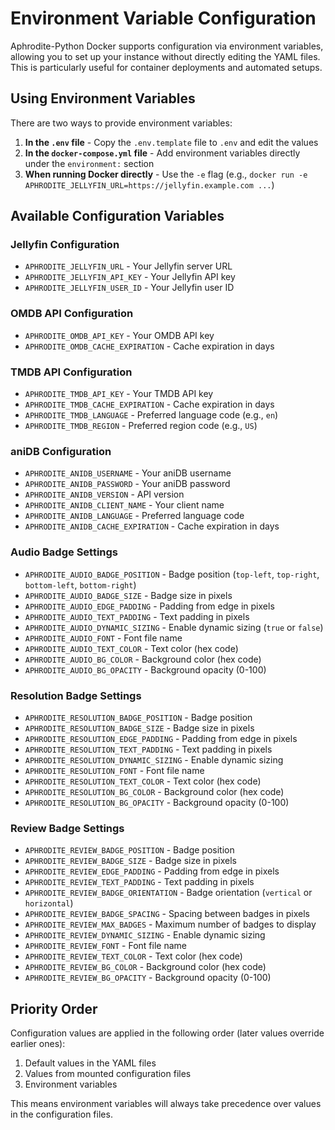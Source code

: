 # Environment Variable Configuration

Aphrodite-Python Docker supports configuration via environment variables, allowing you to set up your instance without directly editing the YAML files. This is particularly useful for container deployments and automated setups.

## Using Environment Variables

There are two ways to provide environment variables:

1. **In the `.env` file** - Copy the `.env.template` file to `.env` and edit the values
2. **In the `docker-compose.yml` file** - Add environment variables directly under the `environment:` section
3. **When running Docker directly** - Use the `-e` flag (e.g., `docker run -e APHRODITE_JELLYFIN_URL=https://jellyfin.example.com ...`)

## Available Configuration Variables

### Jellyfin Configuration
- `APHRODITE_JELLYFIN_URL` - Your Jellyfin server URL
- `APHRODITE_JELLYFIN_API_KEY` - Your Jellyfin API key
- `APHRODITE_JELLYFIN_USER_ID` - Your Jellyfin user ID

### OMDB API Configuration
- `APHRODITE_OMDB_API_KEY` - Your OMDB API key
- `APHRODITE_OMDB_CACHE_EXPIRATION` - Cache expiration in days

### TMDB API Configuration
- `APHRODITE_TMDB_API_KEY` - Your TMDB API key
- `APHRODITE_TMDB_CACHE_EXPIRATION` - Cache expiration in days
- `APHRODITE_TMDB_LANGUAGE` - Preferred language code (e.g., `en`)
- `APHRODITE_TMDB_REGION` - Preferred region code (e.g., `US`)

### aniDB Configuration
- `APHRODITE_ANIDB_USERNAME` - Your aniDB username
- `APHRODITE_ANIDB_PASSWORD` - Your aniDB password
- `APHRODITE_ANIDB_VERSION` - API version
- `APHRODITE_ANIDB_CLIENT_NAME` - Your client name
- `APHRODITE_ANIDB_LANGUAGE` - Preferred language code
- `APHRODITE_ANIDB_CACHE_EXPIRATION` - Cache expiration in days

### Audio Badge Settings
- `APHRODITE_AUDIO_BADGE_POSITION` - Badge position (`top-left`, `top-right`, `bottom-left`, `bottom-right`)
- `APHRODITE_AUDIO_BADGE_SIZE` - Badge size in pixels
- `APHRODITE_AUDIO_EDGE_PADDING` - Padding from edge in pixels
- `APHRODITE_AUDIO_TEXT_PADDING` - Text padding in pixels
- `APHRODITE_AUDIO_DYNAMIC_SIZING` - Enable dynamic sizing (`true` or `false`)
- `APHRODITE_AUDIO_FONT` - Font file name
- `APHRODITE_AUDIO_TEXT_COLOR` - Text color (hex code)
- `APHRODITE_AUDIO_BG_COLOR` - Background color (hex code)
- `APHRODITE_AUDIO_BG_OPACITY` - Background opacity (0-100)

### Resolution Badge Settings
- `APHRODITE_RESOLUTION_BADGE_POSITION` - Badge position
- `APHRODITE_RESOLUTION_BADGE_SIZE` - Badge size in pixels
- `APHRODITE_RESOLUTION_EDGE_PADDING` - Padding from edge in pixels
- `APHRODITE_RESOLUTION_TEXT_PADDING` - Text padding in pixels
- `APHRODITE_RESOLUTION_DYNAMIC_SIZING` - Enable dynamic sizing
- `APHRODITE_RESOLUTION_FONT` - Font file name
- `APHRODITE_RESOLUTION_TEXT_COLOR` - Text color (hex code)
- `APHRODITE_RESOLUTION_BG_COLOR` - Background color (hex code)
- `APHRODITE_RESOLUTION_BG_OPACITY` - Background opacity (0-100)

### Review Badge Settings
- `APHRODITE_REVIEW_BADGE_POSITION` - Badge position
- `APHRODITE_REVIEW_BADGE_SIZE` - Badge size in pixels
- `APHRODITE_REVIEW_EDGE_PADDING` - Padding from edge in pixels
- `APHRODITE_REVIEW_TEXT_PADDING` - Text padding in pixels
- `APHRODITE_REVIEW_BADGE_ORIENTATION` - Badge orientation (`vertical` or `horizontal`)
- `APHRODITE_REVIEW_BADGE_SPACING` - Spacing between badges in pixels
- `APHRODITE_REVIEW_MAX_BADGES` - Maximum number of badges to display
- `APHRODITE_REVIEW_DYNAMIC_SIZING` - Enable dynamic sizing
- `APHRODITE_REVIEW_FONT` - Font file name
- `APHRODITE_REVIEW_TEXT_COLOR` - Text color (hex code)
- `APHRODITE_REVIEW_BG_COLOR` - Background color (hex code)
- `APHRODITE_REVIEW_BG_OPACITY` - Background opacity (0-100)

## Priority Order

Configuration values are applied in the following order (later values override earlier ones):

1. Default values in the YAML files
2. Values from mounted configuration files
3. Environment variables

This means environment variables will always take precedence over values in the configuration files.
